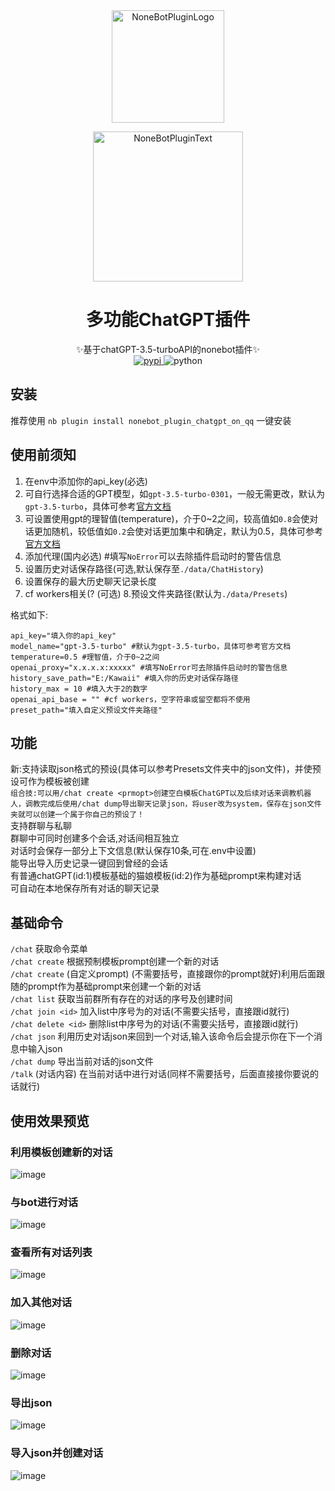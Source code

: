 <div align="center">
  <a href="https://v2.nonebot.dev/store"><img src="https://raw.githubusercontent.com/A-kirami/nonebot-plugin-template/resources/nbp_logo.png" width="180" height="180" alt="NoneBotPluginLogo"></a>
  <br>
  <p><img src="https://raw.githubusercontent.com/A-kirami/nonebot-plugin-template/resources/NoneBotPlugin.svg" width="240" alt="NoneBotPluginText"></p>
</div>

<div align="center">

# 多功能ChatGPT插件
✨基于chatGPT-3.5-turboAPI的nonebot插件✨  
<a href="https://pypi.python.org/pypi/nonebot_plugin_tuan_chatgpt">
    <img src="https://img.shields.io/pypi/v/nonebot_plugin_tuan_chatgpt.svg" alt="pypi">
</a>
<img src="https://img.shields.io/badge/python-3.8+-blue.svg" alt="python">

</div>


## 安装  
推荐使用 `nb plugin install nonebot_plugin_chatgpt_on_qq` 一键安装
## 使用前须知    
1. 在env中添加你的api_key(必选)
2. 可自行选择合适的GPT模型，如`gpt-3.5-turbo-0301`，一般无需更改，默认为`gpt-3.5-turbo`，具体可参考[官方文档](https://platform.openai.com/docs/guides/chat/instructing-chat-models)
3. 可设置使用gpt的理智值(temperature)，介于0~2之间，较高值如`0.8`会使对话更加随机，较低值如`0.2`会使对话更加集中和确定，默认为0.5，具体可参考[官方文档](https://platform.openai.com/docs/api-reference/chat/create)
4. 添加代理(国内必选) #填写`NoError`可以去除插件启动时的警告信息
5. 设置历史对话保存路径(可选,默认保存至`./data/ChatHistory`)  
6. 设置保存的最大历史聊天记录长度  
7. cf workers相关(?  (可选)
8.预设文件夹路径(默认为`./data/Presets`)

格式如下:  

```
api_key="填入你的api_key"
model_name="gpt-3.5-turbo" #默认为gpt-3.5-turbo，具体可参考官方文档
temperature=0.5 #理智值，介于0~2之间
openai_proxy="x.x.x.x:xxxxx" #填写NoError可去除插件启动时的警告信息
history_save_path="E:/Kawaii" #填入你的历史对话保存路径
history_max = 10 #填入大于2的数字
openai_api_base = "" #cf workers，空字符串或留空都将不使用
preset_path="填入自定义预设文件夹路径"
```
## 功能  
新:支持读取json格式的预设(具体可以参考Presets文件夹中的json文件)，并使预设可作为模板被创建  
`组合技:可以用/chat create <prmopt>创建空白模板ChatGPT以及后续对话来调教机器人，调教完成后使用/chat dump导出聊天记录json，将user改为system，保存在json文件夹就可以创建一个属于你自己的预设了！`  
支持群聊与私聊  
群聊中可同时创建多个会话,对话间相互独立  
对话时会保存一部分上下文信息(默认保存10条,可在.env中设置)    
能导出导入历史记录一键回到曾经的会话  
有普通chatGPT(id:1)模板基础的猫娘模板(id:2)作为基础prompt来构建对话  
可自动在本地保存所有对话的聊天记录  


## 基础命令  
`/chat` 获取命令菜单  
`/chat create`  根据预制模板prompt创建一个新的对话  
`/chat create` (自定义prompt) (不需要括号，直接跟你的prompt就好)利用后面跟随的prompt作为基础prompt来创建一个新的对话  
`/chat list` 获取当前群所有存在的对话的序号及创建时间  
`/chat join <id>` 加入list中序号为<id>的对话(不需要尖括号，直接跟id就行)  
`/chat delete <id>` 删除list中序号为<id>的对话(不需要尖括号，直接跟id就行)  
`/chat json` 利用历史对话json来回到一个对话,输入该命令后会提示你在下一个消息中输入json  
`/chat dump` 导出当前对话的json文件  
`/talk` (对话内容) 在当前对话中进行对话(同样不需要括号，后面直接接你要说的话就行)  

## 使用效果预览  
### 利用模板创建新的对话  
  ![image](https://user-images.githubusercontent.com/33772816/223602899-77ce2c3b-5d0f-40c2-8183-65e8447d9bec.png)
### 与bot进行对话  
  ![image](https://user-images.githubusercontent.com/33772816/223603028-4aeda385-6d29-4c67-b7b3-5295e7d6976b.png)
### 查看所有对话列表  
  ![image](https://user-images.githubusercontent.com/33772816/223603171-da174c03-ed0a-465d-9fa5-078ebee0602c.png)
### 加入其他对话  
  ![image](https://user-images.githubusercontent.com/33772816/223603352-d72309c8-4339-4630-9eb9-8bea855787d5.png)
### 删除对话  
  ![image](https://user-images.githubusercontent.com/33772816/223603427-146a70ae-7e47-404e-8f80-04c98380e5ba.png)
### 导出json  
  ![image](https://user-images.githubusercontent.com/33772816/223603499-52a2893f-14a7-4d58-9b6d-e8b3b3760d3f.png)
### 导入json并创建对话  
  ![image](https://user-images.githubusercontent.com/33772816/223603594-126b4b7a-4184-4129-bd72-fce62a90da8e.png)

